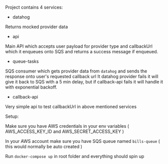 Project contains 4 services:

- datahog

Returns mocked provider data


- api

Main API which accepts user payload for provider type and callbackUrl which it enqueues onto SQS and returns a success message if enqueued.


- queue-tasks


SQS consumer which gets provider data from `datahog` and sends the response onto user's requested callback url
It datahog provider fails it will give it back to SQS with a 5 min delay, but if callback-api fails it will handle it with exponential backoff.

- callback-api


Very simple api to test callbackUrl in above mentioned services


Setup:

Make sure you have AWS credentials in your env variables ( AWS_ACCESS_KEY_ID and AWS_SECRET_ACCESS_KEY )

In your AWS account make sure you have SQS queue named `bills-queue` ( this would normally be auto created )

Run `docker-compose up` in root folder and everything should spin up